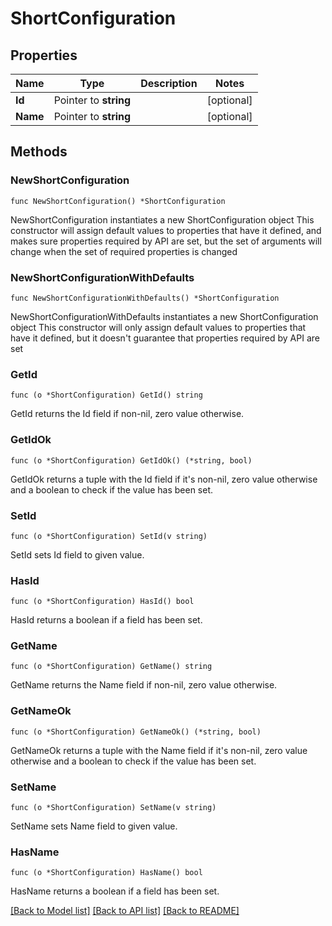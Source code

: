 # ShortConfiguration

## Properties

Name | Type | Description | Notes
------------ | ------------- | ------------- | -------------
**Id** | Pointer to **string** |  | [optional] 
**Name** | Pointer to **string** |  | [optional] 

## Methods

### NewShortConfiguration

`func NewShortConfiguration() *ShortConfiguration`

NewShortConfiguration instantiates a new ShortConfiguration object
This constructor will assign default values to properties that have it defined,
and makes sure properties required by API are set, but the set of arguments
will change when the set of required properties is changed

### NewShortConfigurationWithDefaults

`func NewShortConfigurationWithDefaults() *ShortConfiguration`

NewShortConfigurationWithDefaults instantiates a new ShortConfiguration object
This constructor will only assign default values to properties that have it defined,
but it doesn't guarantee that properties required by API are set

### GetId

`func (o *ShortConfiguration) GetId() string`

GetId returns the Id field if non-nil, zero value otherwise.

### GetIdOk

`func (o *ShortConfiguration) GetIdOk() (*string, bool)`

GetIdOk returns a tuple with the Id field if it's non-nil, zero value otherwise
and a boolean to check if the value has been set.

### SetId

`func (o *ShortConfiguration) SetId(v string)`

SetId sets Id field to given value.

### HasId

`func (o *ShortConfiguration) HasId() bool`

HasId returns a boolean if a field has been set.

### GetName

`func (o *ShortConfiguration) GetName() string`

GetName returns the Name field if non-nil, zero value otherwise.

### GetNameOk

`func (o *ShortConfiguration) GetNameOk() (*string, bool)`

GetNameOk returns a tuple with the Name field if it's non-nil, zero value otherwise
and a boolean to check if the value has been set.

### SetName

`func (o *ShortConfiguration) SetName(v string)`

SetName sets Name field to given value.

### HasName

`func (o *ShortConfiguration) HasName() bool`

HasName returns a boolean if a field has been set.


[[Back to Model list]](../README.md#documentation-for-models) [[Back to API list]](../README.md#documentation-for-api-endpoints) [[Back to README]](../README.md)


